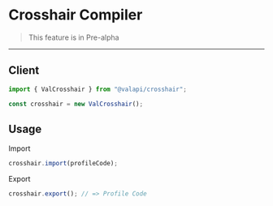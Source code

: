 # Crosshair Compiler

> This feature is in Pre-alpha

---

## Client

```typescript
import { ValCrosshair } from "@valapi/crosshair";
```

```typescript
const crosshair = new ValCrosshair();
```

## Usage

Import

```typescript
crosshair.import(profileCode);
```

Export

```typescript
crosshair.export(); // => Profile Code
```
